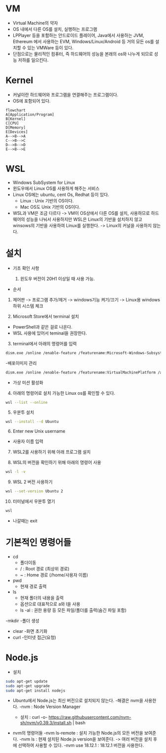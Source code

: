 # VM

- Virtual Machine의 약자
- OS 내에서 다른 OS를 설치, 실행하는 프로그램
- LPPlayer 등을 포함하는 안드로이드 플레이어, Java에서 사용하는 JVM, Ethereum 에서 사용하는 EVM, Windows/Linux/Android 등 거의 모든 os를 설치할 수 있는 VMWare 등이 있다.
- 단점으로는 물리적인 컴퓨터, 즉 하드웨어의 성능을 본래의 os와 나누게 되므로 성능 저하를 일으킨다.

# Kernel

- 커널이란 하드웨어와 프로그램을 연결해주는 프로그램이다.
- OS에 포함되어 있다.

```mermaid
flowchart
A[Application/Program]
B[Kernel]
C[CPU]
D[Memory]
E[Devices]
A-->B-->A
C-->B-->C
D-->B-->D
E-->B-->E
```

# WSL

- Windows SubSystem for Linux
- 윈도우에서 Linux OS를 사용하게 해주는 서비스
- Linux OS에는 ubuntu, cent Os, Redhat 등이 있다.
  - Linux : Unix 기반의 OS이다.
  - Mac OS도 Unix 기반의 OS이다.
- WSL과 VM은 조금 다르다 -> VM이 OS상에서 다른 OS를 설치, 사용하므로 하드웨어의 성능을 나눠서 사용하지만 WSL은 Linux의 기반을 설치하지 않고 winsows의 기반을 사용하여 Linux를 실행한다. -> Linux의 커널을 사용하지 않는다.

# 설치

- 기초 확인 사항

  1.  윈도우 버전이 20H1 이상일 때 사용 가능.

- 순서

1. 제어판 -> 프로그램 추가/제거 -> windows기능 켜기/끄기 -> Linux용 windows 하위 시스템 체크

2. Microsoft Store에서 terminal 설치

- PowerShell과 같은 걸로 나온다.
- WSL 사용에 있어서 teminal을 권장한다.

3. terminal에서 아래의 명령어를 입력

```sh
dism.exe /online /enable-feature /featurename:Microsoft-Windows-Subsystem-Linux /all /norestart
```

-배포이미지 관리

```sh
dism.exe /online /enable-feature /featurename:VirtualMachinePlatform /all /norestart
```

- 가상 미션 활성화

4. 아래의 명령어로 설치 가능한 Linux os를 확인할 수 있다.

```sh
wsl --list --online
```

5. 우분투 설치

```sh
wsl --install --d Ubuntu
```

6. Enter new Unix username

- 사용자 이름 입력

7. WSL2를 사용하기 위해 아래 프로그램 설치

8. WSL의 버전을 확인하기 위해 아래의 명령어 사용

```sh
wsl -l -v
```

9. WSL 2 버전 사용하기

```sh
wsl --set-version Ubuntu 2
```

10. 터미널에서 우분투 열기

```sh
wsl
```

- 나갈때는 exit

# 기본적인 명령어들

- cd
  - 폴더이동
  - / : Root 경로 (최상위 경로)
  - ~ : Home 경로 (/home/사용자 이름)
- pwd
  - 현재 경로 출력
- ls
  - 현재 폴더의 내용을 출력
  - 옵션으로 대표적으로 a와 l을 사용
  - ls -al : 권한 용량 등 모든 파일/폴더를 출력(숨긴 파일 포함)

-mkdir -폴더 생성

- clear -화면 초기화
- curl -인터넷 접근(요청)

# Node.js

- 설치

```sh
sudo apt-get update
sudo apt-get upgrade
sudo apt-get install nodejs
```

- Ubuntu에서 Node.js는 최신 버전으로 설치되지 않는다. -해결은 nvm을 사용한다.
  -nvm : Node Version Manager

  - 설치 : curl -o- https://raw.githubusercontent.com/nvm-sh/nvm/v0.39.3/install.sh | bash

- nvm의 명령어들
  -nvm ls-remote : 설치 가능한 Node.js의 모든 버전을 보여준다.
  -nvm ls : 현재 설치된 Node.js version을 보여준다. -> 여러 버전을 설치 후에 선택하여 사용할 수 있다.
  -nvm use 18.12.1 : 18.12.1 버전을 사용한다.
